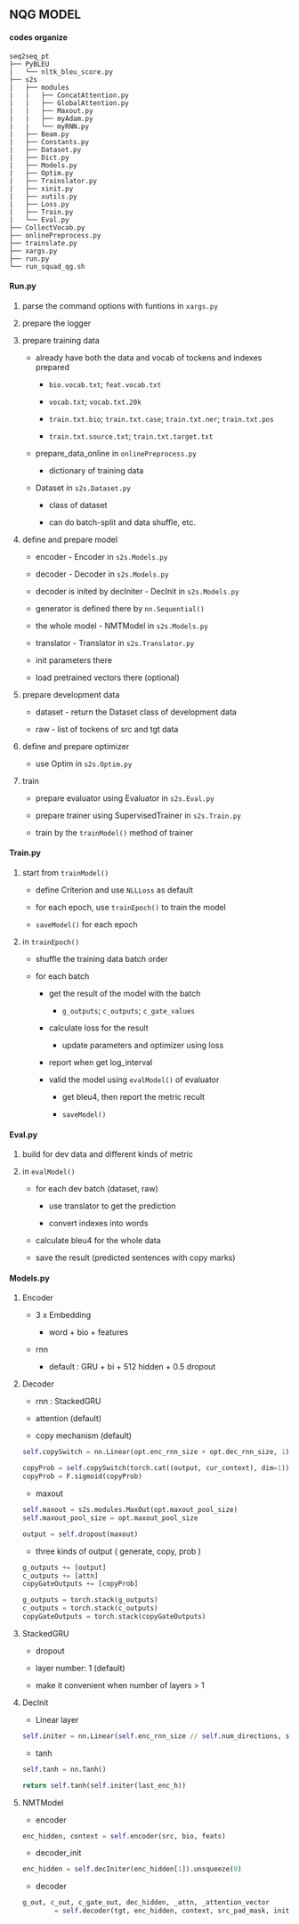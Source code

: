 ## NQG MODEL

#### codes organize

```
seq2seq_pt
├── PyBLEU
|   └── nltk_bleu_score.py
├── s2s
|   ├── modules
|   |   ├── ConcatAttention.py
|   |   ├── GlobalAttention.py
|   |   ├── Maxout.py
|   |   ├── myAdam.py
|   |   └── myRNN.py
|   ├── Beam.py
|   ├── Constants.py
|   ├── Dataset.py
|   ├── Dict.py
|   ├── Models.py
|   ├── Optim.py
|   ├── Trainslator.py
|   ├── xinit.py
|   ├── xutils.py
|   ├── Loss.py
|   ├── Train.py
|   └── Eval.py
├── CollectVocab.py
├── onlinePreprocess.py
├── trainslate.py
├── xargs.py
├── run.py
└── run_squad_qg.sh
```

#### Run.py

1. parse the command options with funtions in `xargs.py`

2. prepare the logger

3. prepare training data

    * already have both the data and vocab of tockens and indexes prepared

        - `bio.vocab.txt`; `feat.vocab.txt`

        - `vocab.txt`; `vocab.txt.20k`

        - `train.txt.bio`; `train.txt.case`; `train.txt.ner`; `train.txt.pos`

        - `train.txt.source.txt`; `train.txt.target.txt`

    * prepare_data_online in `onlinePreprocess.py`

        - dictionary of training data

    * Dataset in `s2s.Dataset.py`

        - class of dataset

        - can do batch-split and data shuffle, etc.

4. define and prepare model

    * encoder - Encoder in `s2s.Models.py`

    * decoder - Decoder in `s2s.Models.py`

    * decoder is inited by decIniter - DecInit in `s2s.Models.py`

    * generator is defined there by `nn.Sequential()`

    * the whole model - NMTModel in `s2s.Models.py`

    * translator - Translator in `s2s.Translator.py`

    * init parameters there

    * load pretrained vectors there (optional)

5. prepare development data

    * dataset - return the Dataset class of development data

    * raw - list of tockens of src and tgt data

6. define and prepare optimizer

    * use Optim in `s2s.Optim.py`

7. train

    * prepare evaluator using Evaluator in `s2s.Eval.py`

    * prepare trainer using SupervisedTrainer in `s2s.Train.py`

    * train by the `trainModel()` method of trainer

#### Train.py

1. start from `trainModel()`

    * define Criterion and use `NLLLoss` as default

    * for each epoch, use `trainEpoch()` to train the model

    * `saveModel()` for each epoch

2. in `trainEpoch()`

    * shuffle the training data batch order

    * for each batch

        - get the result of the model with the batch

            * `g_outputs`; `c_outputs`; `c_gate_values`

        - calculate loss for the result

            * update parameters and optimizer using loss

        - report when get log_interval

        - valid the model using `evalModel()` of evaluator

            * get bleu4, then report the metric recult

            * `saveModel()`

#### Eval.py

1. build for dev data and different kinds of metric

2. in `evalModel()`

    * for each dev batch (dataset, raw)

        - use translator to get the prediction

        - convert indexes into words

    * calculate bleu4 for the whole data

    * save the result (predicted sentences with copy marks)

#### Models.py

1. Encoder

    * 3 x Embedding

        - word + bio + features

    * rnn

        - default : GRU + bi + 512 hidden + 0.5 dropout

2. Decoder

    * rnn : StackedGRU

    * attention (default)

    * copy mechanism (default)

    ```python
    self.copySwitch = nn.Linear(opt.enc_rnn_size + opt.dec_rnn_size, 1)

    copyProb = self.copySwitch(torch.cat((output, cur_context), dim=1))
    copyProb = F.sigmoid(copyProb)
    ```

    * maxout

    ```python
    self.maxout = s2s.modules.MaxOut(opt.maxout_pool_size)
    self.maxout_pool_size = opt.maxout_pool_size

    output = self.dropout(maxout)
    ```

    * three kinds of output ( generate, copy, prob )

    ```python
    g_outputs += [output]
    c_outputs += [attn]
    copyGateOutputs += [copyProb]

    g_outputs = torch.stack(g_outputs)
    c_outputs = torch.stack(c_outputs)
    copyGateOutputs = torch.stack(copyGateOutputs)
    ```

3. StackedGRU

    * dropout

    * layer number: 1 (default)

    * make it convenient when number of layers > 1

4. DecInit

    * Linear layer

    ```python
    self.initer = nn.Linear(self.enc_rnn_size // self.num_directions, self.dec_rnn_size)
    ```

    * tanh

    ```python
    self.tanh = nn.Tanh()

    return self.tanh(self.initer(last_enc_h))
    ```

5. NMTModel

    * encoder

    ```python
    enc_hidden, context = self.encoder(src, bio, feats)
    ```

    * decoder_init

    ```python
    enc_hidden = self.decIniter(enc_hidden[1]).unsqueeze(0)
    ```

    * decoder

    ```python
    g_out, c_out, c_gate_out, dec_hidden, _attn, _attention_vector
            = self.decoder(tgt, enc_hidden, context, src_pad_mask, init_att)
    ```
